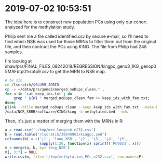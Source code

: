 # 2019-07-02 10:53:51

The idea here is to construct new population PCs using only our cohort analyzed
for the methylation study.

Philip sent me a file called identified.csv by secure e-mail, so I'll need to
find which NSB was used for those MRNs to filter them out from the original
file, and then contruct the PCs using KING. The file from Philip had 248
samples.

I'm looking at
shaw/prs/FINAL_FILES_08242018/REGRESSION/kingpc_geno3_1KG_genop05MAFbtp01rsbtp9.csv
to get the MRN to NSB map. 

```bash
# bw sin
cd /lscratch/$SLURM_JOBID
cp -v ~/data/prs/geno3/merged_noDups_clean.* .
for n in `cat keep_ids.txt`; do
    grep " ${n} " merged_noDups_clean.fam >> keep_ids_with_fam.txt;
done;
plink --bfile merged_noDups_clean --keep keep_ids_with_fam.txt --make-bed --out methylated
/data/NCR_SBRB/software/KING/king -b methylated.bed --mds
```

Then, it's just a matter of merging them with the MRNs in R:

```r
a = read.csv('~/tmp/mrn_longnsb_n232.csv')
b = read.table('/lscratch/30548903/kingpc.ped')
colnames(b) = c('j1', 'long_NSB', 'j2', 'j3', 'j4', 'j5',
                sapply(1:20, function(x) sprintf('PC%02d', x)))
m = merge(a, b, by='long_NSB')
m[, 3:7] = NULL
write.csv(m, file='~/tmp/methylation_PCs_n232.csv', row.names=F)
```

